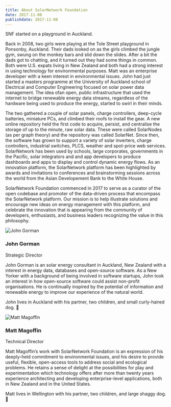 ```yaml
---
title: About SolarNetwork Foundation
date: 2017-11-08
publishdate: 2017-11-08
---
```

<p class="uk-text-lead">SNF started on a playground in Auckland.</p>

Back in 2008, two girls were playing at the Tole Street playground in Ponsonby, Auckland. Their dads looked on as the girls climbed the jungle gym, swung on the monkey bars and slid down the slides. After a bit the dads got to chatting, and it turned out they had some things in common. Both were U.S. expats living in New Zealand and both had a strong interest in using technology for environmental purposes. Matt was an enterprise developer with a keen interest in environmental issues. John had just started a masters programme at the University of Auckland school of Electrical and Computer Engineering focused on solar power data management. The idea ofan open, public infrastructure that used the internet to bridge renewable energy data streams, regardless of the hardware being used to produce the energy, started to swirl in their minds.

The two gathered a couple of solar panels, charge controllers, deep-cycle batteries, miniature PCs, and climbed their roofs to install the gear. A new online repository held the first code to acquire, persist, and centralise the storage of up to the minute, raw solar data. These were called SolarNodes (as per graph theory) and the repository was called SolarNet.  Since then, the software has grown to support a variety of solar inverters, charge controllers, industrial switches, PLCS, weather and spot-price web services. SolarNetwork has been used by schools, large corporates, governments in the Pacific, solar integrators and and app developers to produce dashboards and apps to display and control dynamic energy flows. As an innovation platform, the SolarNetwork platform has been highlighted by awards and invitations to conferences and brainstorming sessions across the world from the Asian Developement Bank to the White House.

SolarNetwork Foundation commenced in 2017 to serve as a curator of the open codebase and promoter of the data-driven process that encompass the SolarNetwork platform. Our mission is to help illustrate solutions and encourage new ideas on energy management with this platform, and celebrate the innovation that is appearing from the community of developers, enthusiasts, and business leaders recognizing the value in this philosophy.

<div uk-grid>
    <div class="uk-width-1-4@s">
        <img src="/img/about/john.png" alt="John Gorman" class="uk-border-circle">
    </div>
    <div class="uk-width-expand@s">
        <h3 class="uk-margin-remove-bottom ">John Gorman</h3>
        <p class="uk-text-meta uk-margin-remove-top">Strategic Director</p>
        <p>John Gorman is an solar energy consultant in Auckland, New Zealand with a interest in energy data, databases and open-source software. As a New Yorker with a background of being involved in software startups, John took an interest in how open-source software could assist non-profit organisations. He is continually inspired by the potential of information and renewable energy to improve our experience of the natural world.</p>
        <p>John lives in Auckland with his partner, two children, and small curly-haired dog. 🐾</p>
    </div>
</div>

<div uk-grid>
    <div class="uk-width-1-4@s">
        <img src="/img/about/matt.png" alt="Matt Magoffin" class="uk-border-circle">
    </div>
    <div class="uk-width-expand@s">
        <h3 class="uk-margin-remove-bottom">Matt Magoffin</h3>
        <p class="uk-text-meta uk-margin-remove-top">Technical Director</p>
        <p>Matt Magoffin’s  work with SolarNetwork Foundation is an expression of his deeply-held commitment to environmental issues, and his desire to provide useful, flexible, open-access tools to address social and ecological problems. He retains a sense of delight at the possibilities for play and experimentation which technology offers after more than twenty years experience architecting and developing enterprise-level applications, both in New Zealand and in the United States.</p>
        <p>Matt lives in Wellington with his partner, two children, and large shaggy dog. 🐾</p>
    </div>
</div>
